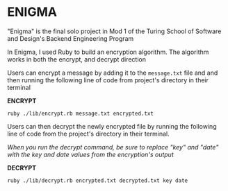 # ENIGMA

"Enigma" is the final solo project in Mod 1 of the Turing School of Software and
 Design's Backend Engineering Program

In Enigma, I used Ruby to build an encryption algorithm. The algorithm works in
both the encrypt, and decrypt direction

Users can encrypt a message by adding it to the `message.txt` file and
and then running the following line of code from project's directory in their
terminal

**ENCRYPT**

`ruby ./lib/encrypt.rb message.txt encrypted.txt`

Users can then decrypt the newly encrypted file by running the following line of
code from the project's directory in their terminal.

*When you run the decrypt command, be sure to replace "key" and "date" with the*
*key and date values from the encryption's output*

**DECRYPT**

`ruby ./lib/decrypt.rb encrypted.txt decrypted.txt key date`
